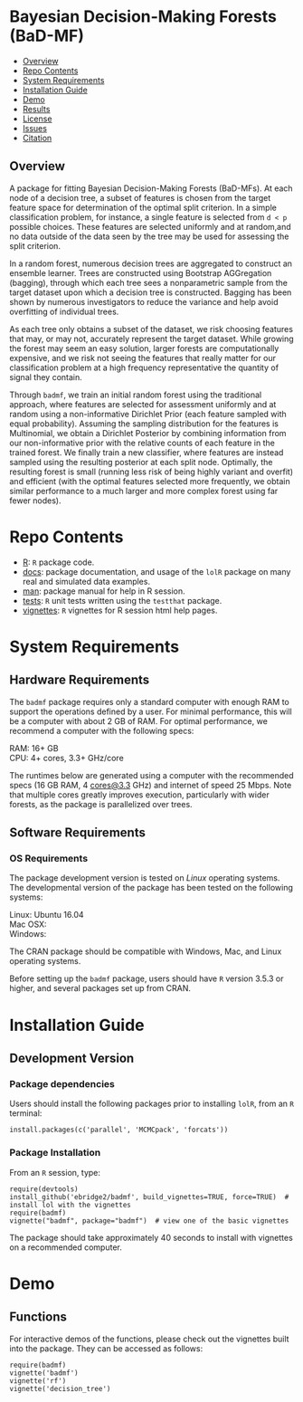 # Bayesian Decision-Making Forests (BaD-MF)

- [Overview](#overview)
- [Repo Contents](#repo-contents)
- [System Requirements](#system-requirements)
- [Installation Guide](#installation-guide)
- [Demo](#demo)
- [Results](#results)
- [License](./LICENSE)
- [Issues](https://github.com/ebridge2/lol/issues)
- [Citation](#citation)

## Overview

A package for fitting Bayesian Decision-Making Forests (BaD-MFs). At each node of a decision tree, a subset of features is chosen from the target feature space for determination of the optimal split criterion. In a simple classification problem, for instance, a single feature is selected from `d < p` possible choices. These features are selected uniformly and at random,and no data outside of the data seen by the tree may be used for assessing the split criterion.

In a random forest, numerous decision trees are aggregated to construct an ensemble learner. Trees are constructed using 
Bootstrap AGGregation (bagging), through which each tree sees a nonparametric sample from the target dataset upon which 
a decision tree is constructed. Bagging has been shown by numerous investigators to reduce the variance and help avoid overfitting of individual trees.

As each tree only obtains a subset of the dataset, we risk choosing features that may, or may not, accurately represent the
target dataset. While growing the forest may seem an easy solution, larger forests are computationally expensive, and we risk
not seeing the features that really matter for our classification problem at a high frequency representative the quantity of signal they contain.

Through `badmf`, we train an initial random forest using the traditional approach, where features are selected for assessment 
uniformly and at random using a non-informative Dirichlet Prior (each feature sampled with equal probability). Assuming the sampling distribution for the features is Multinomial, we obtain a Dirichlet Posterior by combining information from our non-informative prior with the relative counts of each feature in the trained forest. We finally train a new classifier, where features are instead sampled using the resulting posterior at each split node. Optimally, the resulting forest is small (running less risk of being highly variant and overfit) and efficient (with the optimal features selected more frequently, we obtain similar performance to a much larger and more complex forest using far fewer nodes).

# Repo Contents

- [R](./R): `R` package code.
- [docs](./docs): package documentation, and usage of the `lolR` package on many real and simulated data examples.
- [man](./man): package manual for help in R session.
- [tests](./tests): `R` unit tests written using the `testthat` package.
- [vignettes](./vignettes): `R` vignettes for R session html help pages.

# System Requirements

## Hardware Requirements

The `badmf` package requires only a standard computer with enough RAM to support the operations defined by a user. For minimal performance, this will be a computer with about 2 GB of RAM. For optimal performance, we recommend a computer with the following specs:

RAM: 16+ GB  
CPU: 4+ cores, 3.3+ GHz/core

The runtimes below are generated using a computer with the recommended specs (16 GB RAM, 4 cores@3.3 GHz) and internet of speed 25 Mbps. Note that multiple cores greatly improves execution, particularly with wider forests, as the package is parallelized over trees.

## Software Requirements

### OS Requirements

The package development version is tested on *Linux* operating systems. The developmental version of the package has been tested on the following systems:

Linux: Ubuntu 16.04  
Mac OSX:  
Windows:  

The CRAN package should be compatible with Windows, Mac, and Linux operating systems.

Before setting up the `badmf` package, users should have `R` version 3.5.3 or higher, and several packages set up from CRAN.

# Installation Guide

## Development Version

### Package dependencies

Users should install the following packages prior to installing `lolR`, from an `R` terminal:

```
install.packages(c('parallel', 'MCMCpack', 'forcats'))
```

### Package Installation

From an `R` session, type:

```
require(devtools)
install_github('ebridge2/badmf', build_vignettes=TRUE, force=TRUE)  # install lol with the vignettes
require(badmf)
vignette("badmf", package="badmf")  # view one of the basic vignettes
```

The package should take approximately 40 seconds to install with vignettes on a recommended computer. 

# Demo

## Functions

For interactive demos of the functions, please check out the vignettes built into the package. They can be accessed as follows:

```
require(badmf)
vignette('badmf')
vignette('rf')
vignette('decision_tree')
```

